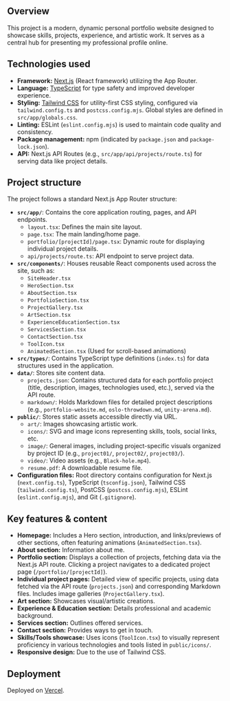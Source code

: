 ## Overview

This project is a modern, dynamic personal portfolio website designed to showcase skills, projects, experience, and artistic work. It serves as a central hub for presenting my professional profile online.

## Technologies used

- **Framework:** [Next.js](https://nextjs.org/) (React framework) utilizing the App Router.
- **Language:** [TypeScript](https://www.typescriptlang.org/) for type safety and improved developer experience.
- **Styling:** [Tailwind CSS](https://tailwindcss.com/) for utility-first CSS styling, configured via `tailwind.config.ts` and `postcss.config.mjs`. Global styles are defined in `src/app/globals.css`.
- **Linting:** ESLint (`eslint.config.mjs`) is used to maintain code quality and consistency.
- **Package management:** npm (indicated by `package.json` and `package-lock.json`).
- **API:** Next.js API Routes (e.g., `src/app/api/projects/route.ts`) for serving data like project details.

## Project structure

The project follows a standard Next.js App Router structure:

- **`src/app/`**: Contains the core application routing, pages, and API endpoints.
  - `layout.tsx`: Defines the main site layout.
  - `page.tsx`: The main landing/home page.
  - `portfolio/[projectId]/page.tsx`: Dynamic route for displaying individual project details.
  - `api/projects/route.ts`: API endpoint to serve project data.
- **`src/components/`**: Houses reusable React components used across the site, such as:
  - `SiteHeader.tsx`
  - `HeroSection.tsx`
  - `AboutSection.tsx`
  - `PortfolioSection.tsx`
  - `ProjectGallery.tsx`
  - `ArtSection.tsx`
  - `ExperienceEducationSection.tsx`
  - `ServicesSection.tsx`
  - `ContactSection.tsx`
  - `ToolIcon.tsx`
  - `AnimatedSection.tsx` (Used for scroll-based animations)
- **`src/types/`**: Contains TypeScript type definitions (`index.ts`) for data structures used in the application.
- **`data/`**: Stores site content data.
  - `projects.json`: Contains structured data for each portfolio project (title, description, images, technologies used, etc.), served via the API route.
  - `markdown/`: Holds Markdown files for detailed project descriptions (e.g., `portfolio-website.md`, `oslo-throwdown.md`, `unity-arena.md`).
- **`public/`**: Stores static assets accessible directly via URL.
  - `art/`: Images showcasing artistic work.
  - `icons/`: SVG and image icons representing skills, tools, social links, etc.
  - `image/`: General images, including project-specific visuals organized by project ID (e.g., `project01/`, `project02/`, `project03/`).
  - `video/`: Video assets (e.g., `Black-hole.mp4`).
  - `resume.pdf`: A downloadable resume file.
- **Configuration files:** Root directory contains configuration for Next.js (`next.config.ts`), TypeScript (`tsconfig.json`), Tailwind CSS (`tailwind.config.ts`), PostCSS (`postcss.config.mjs`), ESLint (`eslint.config.mjs`), and Git (`.gitignore`).

## Key features & content

- **Homepage:** Includes a Hero section, introduction, and links/previews of other sections, often featuring animations (`AnimatedSection.tsx`).
- **About section:** Information about me.
- **Portfolio section:** Displays a collection of projects, fetching data via the Next.js API route. Clicking a project navigates to a dedicated project page (`/portfolio/[projectId]`).
- **Individual project pages:** Detailed view of specific projects, using data fetched via the API route (`projects.json`) and corresponding Markdown files. Includes image galleries (`ProjectGallery.tsx`).
- **Art section:** Showcases visual/artistic creations.
- **Experience & Education section:** Details professional and academic background.
- **Services section:** Outlines offered services.
- **Contact section:** Provides ways to get in touch.
- **Skills/Tools showcase:** Uses icons (`ToolIcon.tsx`) to visually represent proficiency in various technologies and tools listed in `public/icons/`.
- **Responsive design:** Due to the use of Tailwind CSS.

## Deployment

Deployed on [Vercel](https://vercel.com/).
